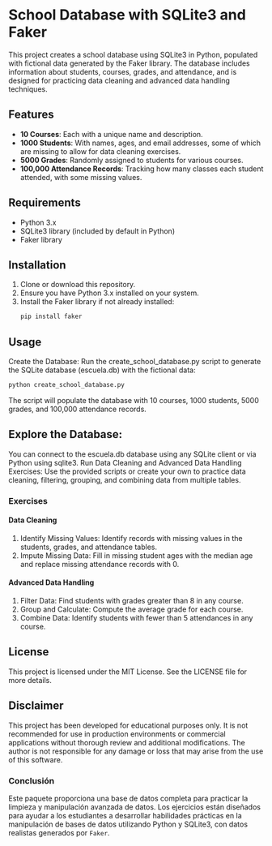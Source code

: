 # School Database with SQLite3 and Faker

This project creates a school database using SQLite3 in Python, populated with fictional data generated by the Faker library. The database includes information about students, courses, grades, and attendance, and is designed for practicing data cleaning and advanced data handling techniques.

## Features

- **10 Courses**: Each with a unique name and description.
- **1000 Students**: With names, ages, and email addresses, some of which are missing to allow for data cleaning exercises.
- **5000 Grades**: Randomly assigned to students for various courses.
- **100,000 Attendance Records**: Tracking how many classes each student attended, with some missing values.

## Requirements

- Python 3.x
- SQLite3 library (included by default in Python)
- Faker library

## Installation

1. Clone or download this repository.
2. Ensure you have Python 3.x installed on your system.
3. Install the Faker library if not already installed:
   ```bash
   pip install faker
   ```
## Usage

Create the Database:
Run the create_school_database.py script to generate the SQLite database (escuela.db) with the fictional data:
```bash
python create_school_database.py
```
The script will populate the database with 10 courses, 1000 students, 5000 grades, and 100,000 attendance records.

## Explore the Database:
You can connect to the escuela.db database using any SQLite client or via Python using sqlite3.
Run Data Cleaning and Advanced Data Handling Exercises:
Use the provided scripts or create your own to practice data cleaning, filtering, grouping, and combining data from multiple tables.
### Exercises

#### Data Cleaning

1. Identify Missing Values: Identify records with missing values in the students, grades, and attendance tables.
2. Impute Missing Data: Fill in missing student ages with the median age and replace missing attendance records with 0.

#### Advanced Data Handling

1. Filter Data: Find students with grades greater than 8 in any course.
2. Group and Calculate: Compute the average grade for each course.
3. Combine Data: Identify students with fewer than 5 attendances in any course.

## License

This project is licensed under the MIT License. See the LICENSE file for more details.

## Disclaimer

This project has been developed for educational purposes only. It is not recommended for use in production environments or commercial applications without thorough review and additional modifications. The author is not responsible for any damage or loss that may arise from the use of this software.

### **Conclusión**

Este paquete proporciona una base de datos completa para practicar la limpieza y manipulación avanzada de datos. Los ejercicios están diseñados para ayudar a los estudiantes a desarrollar habilidades prácticas en la manipulación de bases de datos utilizando Python y SQLite3, con datos realistas generados por `Faker`.

